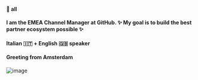 #### 👋 all

#### I am the EMEA Channel Manager at GitHub. ✨ My goal is to build the best partner ecosystem possible ✨

#### Italian 🇮🇹 + English 🇬🇧 speaker
                                                                     
#### Greeting from Amsterdam

![image](https://user-images.githubusercontent.com/17724767/119799090-0ae82280-bedc-11eb-9b7e-1884d24b49e4.png)
                                                                    
     
     
<!--
**MarcoHat/MarcoHat** is a ✨ _special_ ✨ repository because its `README.md` (this file) appears on your GitHub profile.

Here are some ideas to get you started:

- 🔭 I’m currently working on ...
- 🌱 I’m currently learning ...
- 👯 I’m looking to collaborate on ...
- 🤔 I’m looking for help with ...
- 💬 Ask me about ...
- 📫 How to reach me: ...
- 😄 Pronouns: ...
- ⚡ Fun fact: ...
-->
